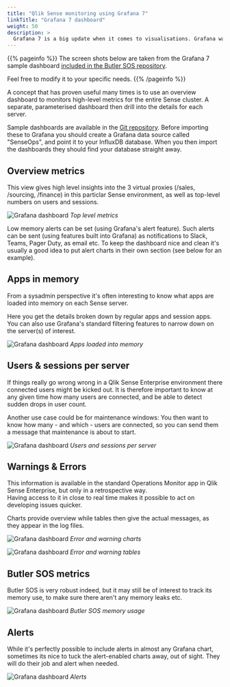 ```yaml
---
title: "Qlik Sense monitoring using Grafana 7"
linkTitle: "Grafana 7 dashboard"
weight: 50
description: >
  Grafana 7 is a big update when it comes to visualisations. Grafana was excellent already in version 6, but with v7 things are taken to a new level. 
---
```




{{% pageinfo %}}
The screen shots below are taken from the Grafana 7 sample dashboard [included in the Butler SOS repository](https://github.com/ptarmiganlabs/butler-sos/blob/master/grafana/senseops_v5_4_dashboard.json).

Feel free to modify it to your specific needs.
{{% /pageinfo %}}

A concept that has proven useful many times is to use an overview dashboard to monitors high-level metrics for the entire Sense cluster. A separate, parameterised dashboard then drill into the details for each server.

Sample dashboards are available in the [Git repository](https://github.com/ptarmiganlabs/butler-sos/tree/master/grafana).
Before importing these to Grafana you should create a Grafana data source called "SenseOps", and point it to your InfluxDB database. When you then import the dashboards they should find your database straight away.

## Overview metrics

This view gives high level insights into the 3 virtual proxies (/sales, /sourcing, /finance) in this particlar Sense environment, as well as top-level numbers on users and sessions.


![Grafana dashboard](butlersos_5_4_main_metrics.png "Top level metrics")
*Top level metrics*

Low memory alerts can be set (using Grafana's alert feature). Such alerts can be sent (using features built into Grafana) as notifications to Slack, Teams, Pager Duty, as email etc.
To keep the dashboard nice and clean it's usually a good idea to put alert charts in their own section (see below for an example).

## Apps in memory

From a sysadmin perspective it's often interesting to know what apps are loaded into memory on each Sense server.

Here you get the details broken down by regular apps and session apps.  
You can also use Grafana's standard filtering features to narrow down on the server(s) of interest.

![Grafana dashboard](butlersos_5_4_apps_in_memory.png "Apps loaded into memory")
*Apps loaded into memory*

## Users & sessions per server

If things really go wrong wrong in a Qlik Sense Enterprise environment there connected users might be kicked out. It is therefore important to know at any given time how many users are connected, and be able to detect sudden drops in user count.

Another use case could be for maintenance windows: You then want to know how many - and which - users are connected, so you can send them a message that maintenance is about to start.

![Grafana dashboard](butlersos_5_4_users_sessions.png "Users and sessions per server")
*Users and sessions per server*

## Warnings & Errors

This information is available in the standard Operations Monitor app in Qlik Sense Enterprise, but only in a retrospective way.  
Having access to it in close to real time makes it possible to act on developing issues quicker.

Charts provide overview while tables then give the actual messages, as they appear in the log files.

![Grafana dashboard](butlersos_5_4_errors_warnings_charts.png "Error and warning charts")
*Error and warning charts*

![Grafana dashboard](butlersos_5_4_errors_warnings_table.png "Error and warning tables")
*Error and warning tables*

## Butler SOS metrics

Butler SOS is very robust indeed, but it may still be of interest to track its memory use, to make sure there aren't any memory leaks etc.

![Grafana dashboard](butlersos_5_4_butlersos_memory.png "Butler SOS memory usage")
*Butler SOS memory usage*

## Alerts

While it's perfectly possible to include alerts in almost any Grafana chart, sometimes its nice to tuck the alert-enabled charts away, out of sight. They will do their job and alert when needed.

![Grafana dashboard](butlersos_5_4_alerts.png "Butler SOS memory usage")
*Alerts*

